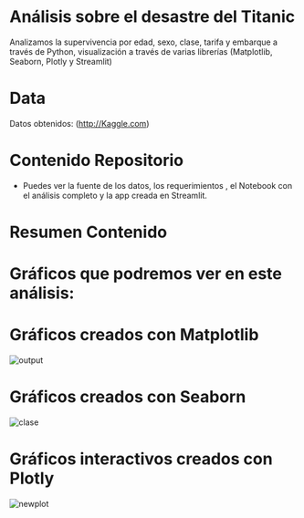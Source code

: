 # Análisis sobre el desastre del Titanic

Analizamos la supervivencia por edad, sexo, clase, tarifa y embarque a través de Python, visualización a través de varias librerías (Matplotlib, Seaborn, Plotly y Streamlit)


# Data
Datos obtenidos: (http://Kaggle.com)

# Contenido Repositorio
- Puedes ver la fuente de los datos, los requerimientos , el Notebook con el análisis completo y la app creada en Streamlit. 

# Resumen Contenido

# Gráficos que podremos ver en este análisis:

# Gráficos creados con Matplotlib
![output](https://user-images.githubusercontent.com/123492666/222980645-1e03a577-4e6a-40b7-91ed-6b793da23d60.png)

# Gráficos creados con Seaborn
![clase](https://user-images.githubusercontent.com/123492666/222980675-6a6a9d7f-b8e1-465c-9e3a-878d10fb40e2.png)

# Gráficos interactivos creados con Plotly
![newplot](https://user-images.githubusercontent.com/123492666/222980703-a20b86a1-c1a4-4a24-b192-1b1aa1b49ab6.png)
